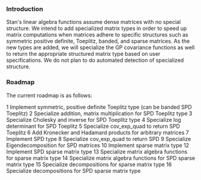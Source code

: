 ### Introduction

Stan's linear algebra functions assume dense matrices with no special structure. We intend to add specialized matrix types in order to speed up matrix computations when matrices adhere to specific structures such as symmetric positive definite, Toeplitz, banded, and sparse matrices. As the new types are added, we will specialize the GP covariance functions as well to return the appropriate structured matrix type based on user specifications. We do not plan to do automated detection of specialized structure.

### Roadmap

The current roadmap is as follows:

1 Implement symmetric, positive definite Toeplitz type (can be banded SPD Toeplitz)
2 Specialize addition, matrix multiplication for SPD Toeplitz type
3 Specialize Cholesky and inverse for SPD Toeplitz type
4 Specialize log determinant for SPD Toeplitz
5 Specialize cov_exp_quad to return SPD Toeplitz
6 Add Kronecker and Hadamard products for arbitrary matrices
7 Implement SPD type
8 Specialize cov_exp_quad to return SPD
9 Specialize Eigendecomposition for SPD matrices
10 Implement sparse matrix type
12 Implement SPD sparse matrix type
13 Specialize matrix algebra functions for sparse matrix type
14 Specialize matrix algebra functions for SPD sparse matrix type
15 Specialize decompositions for sparse matrix type
16 Specialize decompositions for SPD sparse matrix type





###